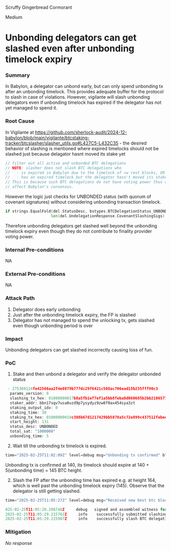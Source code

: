 Scruffy Gingerbread Cormorant

Medium

# Unbonding delegators can get slashed even after unbonding timelock expiry

### Summary

In Babylon, a delegator can unbond early, but can only spend unbonding tx after an unbonding timelock. This provides adequate buffer for the protocol to slash in case of violations. However, vigilante will slash unbonding delegators even if unbonding timelock has expired if the delegator has not yet managed to spend it.

### Root Cause

In Vigilante at https://github.com/sherlock-audit/2024-12-babylon/blob/main/vigilante/btcstaking-tracker/btcslasher/slasher_utils.go#L427C5-L432C35 - the desired behavior of slashing is mentioned where expired timelocks should not be slashed just because delagator hasnt moved its stake yet

```go
// filter out all active and unbonded BTC delegations
// NOTE: slasher does not slash BTC delegations who
//   - is expired in Babylon due to the timelock of <w rest blocks, OR
//   - has an expired timelock but the delegator hasn't moved its stake yet
// This is because such BTC delegations do not have voting power thus do not
// affect Babylon's consensus.
```

However the logic just checks for UNBONDED status (with quorum of covenant signatures) without considering unbonding transaction timelock. 
```go
if strings.EqualFold(del.StatusDesc, bstypes.BTCDelegationStatus_UNBONDED.String()) &&
					len(del.UndelegationResponse.CovenantSlashingSigs) >= int(bsParams.CovenantQuorum)
```

Therefore unbonding delegators get slashed well beyond the unbonding timelock expiry even though they do not contribute to finality provider voting power.

### Internal Pre-conditions

NA

### External Pre-conditions

NA

### Attack Path

1. Delegator does early unbonding
2. Just after the unbonding timelock expiry, the FP is slashed
3. Delegator has not managed to spend the unlocking tx, gets slashed even though unbonding period is over

### Impact

Unbonding delegators can get slashed incorrectly causing loss of fun.

### PoC

1. Stake and then unbond a delegator and verify the delegator unbonded status
```go
 - 275369124fe42566aa2f4e0879b777dc29f6421c508ac706ead15b235fff90c3
  params_version: 0
  slashing_tx_hex: 01000000017b8a5fb1ef7ef1a5bb8feba8d060685b2bb2106577e52de21a762b48c2b9dc9f0000000000ffffffff02a0860100000000001976a914010101010101010101010101010101010101010188acb8b70d000000000022512017579a756eee78eb20fb5126fbafac69d1154f77cb8db7662ad59342561ef5cc00000000
  staker_addr: bbn17sqv7usa0uzd9p7ysydyz9zw8f0ax454sya3zt
  staking_output_idx: 0
  staking_time: 30
  staking_tx_hex: 01000000010c308b67d1217429bb5878a5c72e899c437512febee33a1c22de815ed4f039610100000000ffffffff0240420f0000000000225120f5c256409d07e4e8b173131d95061387bda88f4db3a4eccb0540190e7c53fb6bcf788b3b00000000160014b6b32bdfbcb2719f95c17db943cdc6c73708338900000000
  start_height: 131
  status_desc: UNBONDED
  total_sat: "1000000"
  unbonding_time: 5
```

2. Wait till the unbonding tx timelock is expired. 
```go
time="2025-02-25T11:02:09Z" level=debug msg="Unbonding tx confirmed" blockHash=556fd95455f01e754344763944e65dda177731da8bdf0dadad8fd8dc574257f1 blockHeight=140 stakingTxHash=9fdcb9c2482b761ae22de5776510b22b5b6860d0a8eb8fbba5f17eefb15f8a7b unbondingTxHash=ec15210c7593055a45b4d89424ce83d4c4ab402b08f04a65ca5e0f59382e4755
```
Unbonding tx is confirmed at 140, its timelock should expire at 140 + 5(unbonding time) = 145 BTC height.


2. Slash the FP after the unbonding time has expired e.g. at height 164,  which is well past the unbonding timelock expiry (145). Observe that the delegator is still getting slashed.

```go
time="2025-02-25T11:05:27Z" level=debug msg="Received new best btc block" btcBlockHash=4b853fdbe6d80190fa5b5c419b741ef0a91fdacc80e3e37e751d70daa37ce239 btcBlockHeight=164
```

```go
025-02-25T11:05:29.208746Z     debug   signed and assembled witness for slashing tx of unbonded BTC delegation ac920e0843c0caa6a75891ca56a10e5133931ae0a69b6f1fa709dd456d7e2c50 under finality provider 275369124fe42566aa2f4e0879b777dc29f6421c508ac706ead15b235fff90c3       {"module": "btcstaking-tracker", "module": "slasher"}
2025-02-25T11:05:29.215762Z     info    successfully submitted slashing tx (txHash: 53ec6c6fe707a23fc877b1e85451c7f0e8feef0e5740f354f77aa07dedb5b80a) for BTC delegation ac920e0843c0caa6a75891ca56a10e5133931ae0a69b6f1fa709dd456d7e2c50 under finality provider 275369124fe42566aa2f4e0879b777dc29f6421c508ac706ead15b235fff90c3      {"module": "btcstaking-tracker", "module": "slasher"}
2025-02-25T11:05:29.215907Z     info    successfully slash BTC delegation with staking tx hash 01000000010c308b67d1217429bb5878a5c72e899c437512febee33a1c22de815ed4f039610100000000ffffffff0240420f0000000000225120f5c256409d07e4e8b173131d95061387bda88f4db3a4eccb0540190e7c53fb6bcf788b3b00000000160014b6b32bdfbcb2719f95c17db943cdc6c73708338900000000 under finality provider 275369124fe42566aa2f4e0879b777dc29f6421c508ac706ead15b235fff90c3  {"module": "btcstaking-tracker", "module": "slasher"}
```


### Mitigation

_No response_